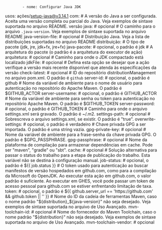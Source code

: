             - nome: Configurar Java JDK
  usos: ações/setup-java@v3.14.1
  com:
    # A versão do Java a ser configurada. Aceita uma versão completa ou parcial do Java. Veja exemplos de sintaxe suportada no arquivo README.
    versão java: # opcional
    # O caminho para o arquivo `.java-version`. Veja exemplos de sintaxe suportada no arquivo README
    java-version-file: # opcional
    # Distribuição Java. Veja a lista de distribuições suportadas no arquivo README
    distribuição:
    # O tipo de pacote (jdk, jre, jdk+fx, jre+fx)
    java-pacote: # opcional, o padrão é jdk
    # A arquitetura do pacote (o padrão é a arquitetura do executor de ação)
    arquitetura: # opcional
    # Caminho para onde o JDK compactado está localizado
    jdkFile: # opcional
    # Defina esta opção se desejar que a ação verifique a versão mais recente disponível que atenda às especificações da versão
    check-latest: # opcional
    # ID do repositório distributionManagement no arquivo pom.xml. O padrão é `github`
    server-id: # opcional, o padrão é github
    # Nome da variável de ambiente para o nome de usuário para autenticação no repositório do Apache Maven. O padrão é $GITHUB_ACTOR
    server-username: # opcional, o padrão é GITHUB_ACTOR
    # Nome da variável de ambiente para senha ou token para autenticação no repositório Apache Maven. O padrão é $GITHUB_TOKEN
    server-password: # opcional, o padrão é GITHUB_TOKEN
    # Caminho para onde o arquivo settings.xml será gravado. O padrão é ~/.m2.
    settings-path: # opcional
    # Sobrescreva o arquivo settings.xml, se existir. O padrão é "true".
    overwrite-settings: # opcional, o padrão é verdadeiro
    # Chave privada GPG a ser importada. O padrão é uma string vazia.
    gpg-private-key: # opcional
    # Nome da variável de ambiente para a frase-senha da chave privada GPG. O padrão é $GPG_PASSPHRASE.
    gpg-passphrase: # opcional
    # Nome da plataforma de compilação para armazenar dependências em cache. Pode ser "maven", "gradle" ou "sbt".
    cache: # opcional
    # Solução alternativa para passar o status do trabalho para a etapa de publicação do trabalho. Esta variável não se destina à configuração manual.
    job-status: # opcional, o padrão é ${{ job.status }}
    # O token usado para autenticação ao buscar manifestos de versão hospedados em github.com, como para a compilação da Microsoft do OpenJDK. Ao executar esta ação em github.com, o valor padrão é suficiente. Ao executar em GHES, você pode passar um token de acesso pessoal para github.com se estiver enfrentando limitação de taxa.
    token: # opcional, o padrão é ${{ github.server_url == 'https://github.com' && github.token || '' }}
    # Nome do ID da cadeia de ferramentas Maven, caso o nome padrão "${distribution}_${java-version}" não seja desejado. Veja exemplos de sintaxe suportada no arquivo de Uso Avançado.
    mvn-toolchain-id: # opcional
    # Nome do fornecedor do Maven Toolchain, caso o nome padrão "${distribution}" não seja desejado. Veja exemplos de sintaxe suportada no arquivo de Uso Avançado.
    mvn-toolchain-vendor: # opcional
          
